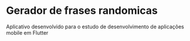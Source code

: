 # Gerador de frases randomicas

Aplicativo desenvolvido para o estudo de desenvolvimento de aplicações mobile em Flutter
